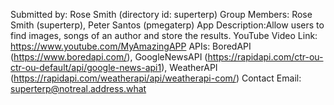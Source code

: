 Submitted by: Rose Smith (directory id: superterp)
Group Members: Rose Smith (superterp), Peter Santos (pmegaterp)
App Description:Allow users to find images, songs of an author and store the results.
YouTube Video Link: https://www.youtube.com/MyAmazingAPP
APIs:
    BoredAPI (https://www.boredapi.com/), 
    GoogleNewsAPI (https://rapidapi.com/ctr-ou-ctr-ou-default/api/google-news-api1),
    WeatherAPI (https://rapidapi.com/weatherapi/api/weatherapi-com/)
Contact Email: superterp@notreal.address.what 